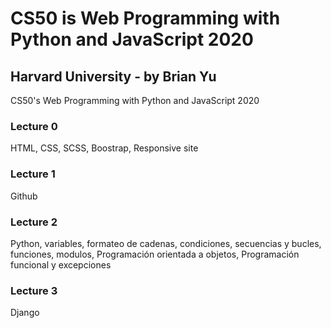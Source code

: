 # CS50 is Web Programming with Python and JavaScript 2020
## Harvard University - by Brian Yu

CS50's Web Programming with Python and JavaScript 2020

### Lecture 0
HTML, CSS, SCSS, Boostrap, Responsive site

### Lecture 1
Github

### Lecture 2
Python, variables, formateo de cadenas, condiciones, secuencias y bucles,
funciones, modulos, Programación orientada a objetos, Programación funcional
y excepciones


### Lecture 3
Django

